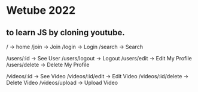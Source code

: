 # Wetube 2022

## to learn JS by cloning youtube.

/ -> home
/join -> Join
/login -> Login
/search -> Search

/users/:id -> See User
/users/logout -> Logout
/users/edit -> Edit My Profile
/users/delete -> Delete My Profile

/videos/:id -> See Video
/videos/:id/edit -> Edit Video
/videos/:id/delete -> Delete Video
/videos/upload -> Upload Video
